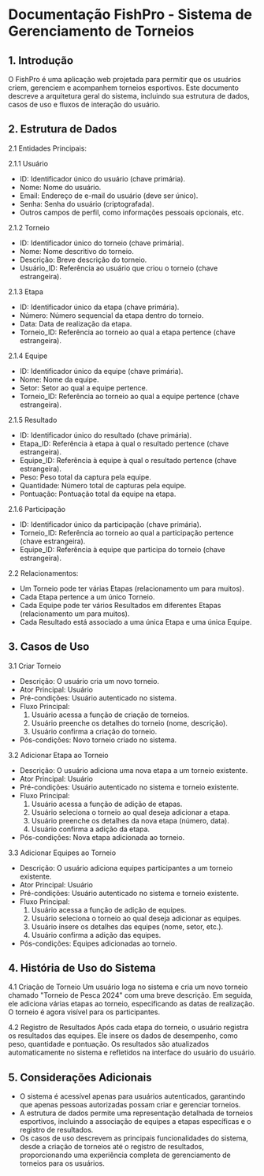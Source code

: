 # Documentação FishPro - Sistema de Gerenciamento de Torneios

## 1. Introdução
O FishPro é uma aplicação web projetada para permitir que os usuários criem, gerenciem e acompanhem torneios esportivos. Este documento descreve a arquitetura geral do sistema, incluindo sua estrutura de dados, casos de uso e fluxos de interação do usuário.

## 2. Estrutura de Dados

2.1 Entidades Principais:

2.1.1 Usuário
- ID: Identificador único do usuário (chave primária).
- Nome: Nome do usuário.
- Email: Endereço de e-mail do usuário (deve ser único).
- Senha: Senha do usuário (criptografada).
- Outros campos de perfil, como informações pessoais opcionais, etc.

2.1.2 Torneio
- ID: Identificador único do torneio (chave primária).
- Nome: Nome descritivo do torneio.
- Descrição: Breve descrição do torneio.
- Usuário_ID: Referência ao usuário que criou o torneio (chave estrangeira).

2.1.3 Etapa
- ID: Identificador único da etapa (chave primária).
- Número: Número sequencial da etapa dentro do torneio.
- Data: Data de realização da etapa.
- Torneio_ID: Referência ao torneio ao qual a etapa pertence (chave estrangeira).

2.1.4 Equipe
- ID: Identificador único da equipe (chave primária).
- Nome: Nome da equipe.
- Setor: Setor ao qual a equipe pertence.
- Torneio_ID: Referência ao torneio ao qual a equipe pertence (chave estrangeira).

2.1.5 Resultado
- ID: Identificador único do resultado (chave primária).
- Etapa_ID: Referência à etapa à qual o resultado pertence (chave estrangeira).
- Equipe_ID: Referência à equipe à qual o resultado pertence (chave estrangeira).
- Peso: Peso total da captura pela equipe.
- Quantidade: Número total de capturas pela equipe.
- Pontuação: Pontuação total da equipe na etapa.

2.1.6 Participação
- ID: Identificador único da participação (chave primária).
- Torneio_ID: Referência ao torneio ao qual a participação pertence (chave estrangeira).
- Equipe_ID: Referência à equipe que participa do torneio (chave estrangeira).

2.2 Relacionamentos:
- Um Torneio pode ter várias Etapas (relacionamento um para muitos).
- Cada Etapa pertence a um único Torneio.
- Cada Equipe pode ter vários Resultados em diferentes Etapas (relacionamento um para muitos).
- Cada Resultado está associado a uma única Etapa e uma única Equipe.

## 3. Casos de Uso

3.1 Criar Torneio
- Descrição: O usuário cria um novo torneio.
- Ator Principal: Usuário
- Pré-condições: Usuário autenticado no sistema.
- Fluxo Principal:
  1. Usuário acessa a função de criação de torneios.
  2. Usuário preenche os detalhes do torneio (nome, descrição).
  3. Usuário confirma a criação do torneio.
- Pós-condições: Novo torneio criado no sistema.

3.2 Adicionar Etapa ao Torneio
- Descrição: O usuário adiciona uma nova etapa a um torneio existente.
- Ator Principal: Usuário
- Pré-condições: Usuário autenticado no sistema e torneio existente.
- Fluxo Principal:
  1. Usuário acessa a função de adição de etapas.
  2. Usuário seleciona o torneio ao qual deseja adicionar a etapa.
  3. Usuário preenche os detalhes da nova etapa (número, data).
  4. Usuário confirma a adição da etapa.
- Pós-condições: Nova etapa adicionada ao torneio.

3.3 Adicionar Equipes ao Torneio
- Descrição: O usuário adiciona equipes participantes a um torneio existente.
- Ator Principal: Usuário
- Pré-condições: Usuário autenticado no sistema e torneio existente.
- Fluxo Principal:
  1. Usuário acessa a função de adição de equipes.
  2. Usuário seleciona o torneio ao qual deseja adicionar as equipes.
  3. Usuário insere os detalhes das equipes (nome, setor, etc.).
  4. Usuário confirma a adição das equipes.
- Pós-condições: Equipes adicionadas ao torneio.

## 4. História de Uso do Sistema

4.1 Criação de Torneio
Um usuário loga no sistema e cria um novo torneio chamado "Torneio de Pesca 2024" com uma breve descrição. Em seguida, ele adiciona várias etapas ao torneio, especificando as datas de realização. O torneio é agora visível para os participantes.

4.2 Registro de Resultados
Após cada etapa do torneio, o usuário registra os resultados das equipes. Ele insere os dados de desempenho, como peso, quantidade e pontuação. Os resultados são atualizados automaticamente no sistema e refletidos na interface do usuário do usuário.

## 5. Considerações Adicionais
- O sistema é acessível apenas para usuários autenticados, garantindo que apenas pessoas autorizadas possam criar e gerenciar torneios.
- A estrutura de dados permite uma representação detalhada de torneios esportivos, incluindo a associação de equipes a etapas específicas e o registro de resultados.
- Os casos de uso descrevem as principais funcionalidades do sistema, desde a criação de torneios até o registro de resultados, proporcionando uma experiência completa de gerenciamento de torneios para os usuários.
